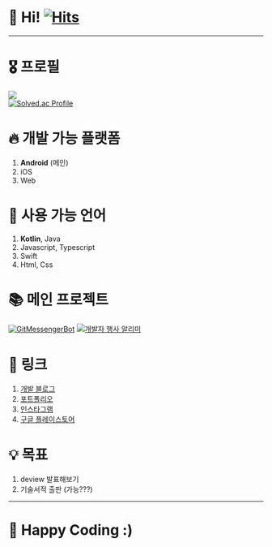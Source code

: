 # 👋 Hi! [![Hits](https://hits.seeyoufarm.com/api/count/incr/badge.svg?url=https%3A%2F%2Fgithub.com%2Fjisungbin%2Fjisungbin&count_bg=%2396D667&title_bg=%23555555&icon=ghostery.svg&icon_color=%23FFFFFF&title=see+my+profile&edge_flat=false)](https://github.com/jisungbin/fashion-guide)

-----

# 🎖️ 프로필

![](https://github-readme-stats.vercel.app/api?username=jisungbin&show_icons=true&count_private=true&include_all_commits=true) <br/>
[![Solved.ac Profile](http://mazassumnida.wtf/api/v2/generate_badge?boj=sungbin5304)](https://solved.ac/sungbin5304/)



# 🔥 개발 가능 플랫폼

1. **Android** (메인)
2. iOS
3. Web



# 🔧 사용 가능 언어

1. **Kotlin**, Java
2. Javascript, Typescript
3. Swift
4. Html, Css



# 📚 메인 프로젝트

[![GitMessengerBot](https://github-readme-stats.vercel.app/api/pin/?username=gitmessengerbot&repo=GitMessengerBot-Android)](https://github.com/GitMessengerBot/GitMessengerBot-Android)
[![개발자 행사 알리미](https://github-readme-stats.vercel.app/api/pin/?username=brave-people&repo=Dev-Event-Android)](https://github.com/brave-people/Dev-Event-Android)



# 🔗 링크

1. [개발 블로그](https://sungbin.tistory.com/)
2. [포트폴리오](https://sungb.in)
3. [인스타그램](https://www.instagram.com/sungbin__5304)
4. [구글 플레이스토어](https://play.google.com/store/apps/dev?id=5527691348431041833)



# 💡 목표

1. deview 발표해보기
2. 기술서적 출판 (가능???)

-----

# 🤗 Happy Coding :)
